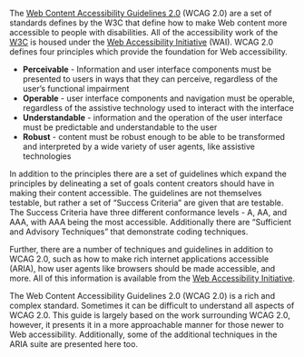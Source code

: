 The [Web Content Accessibility Guidelines 2.0](http://www.w3.org/TR/WCAG/) (WCAG 2.0) are a set of standards defines by the W3C that define how to make Web content more accessible to people with disabilities. All of the accessibility work of the [W3C](http://www.w3.org/) is housed under the [Web Accessibility Initiative](http://www.w3.org/WAI/) (WAI). WCAG 2.0 defines four principles which provide the foundation for Web accessibility.

-   **Perceivable** - Information and user interface components must be presented to users in ways that they can perceive, regardless of the user’s functional impairment
-   **Operable** - user interface components and navigation must be operable, regardless of the assistive technology used to interact with the interface
-   **Understandable** - information and the operation of the user interface must be predictable and understandable to the user
-   **Robust** - content must be robust enough to be able to be transformed and interpreted by a wide variety of user agents, like assistive technologies

In addition to the principles there are a set of guidelines which expand the principles by delineating a set of goals content creators should have in making their content accessible. The guidelines are not themselves testable, but rather a set of “Success Criteria” are given that are testable. The Success Criteria have three different conformance levels - A, AA, and AAA, with AAA being the most accessible. Additionally there are “Sufficient and Advisory Techniques” that demonstrate coding techniques.

Further, there are a number of techniques and guidelines in addition to WCAG 2.0, such as how to make rich internet applications accessible (ARIA), how user agents like browsers should be made accessible, and more. All of this information is available from the [Web Accessibility Initiative](http://www.w3.org/WAI/).

The Web Content Accessibility Guidelines 2.0 (WCAG 2.0) is a rich and complex standard. Sometimes it can be difficult to understand all aspects of WCAG 2.0. This guide is largely based on the work surrounding WCAG 2.0, however, it presents it in a more approachable manner for those newer to Web accessibility. Additionally, some of the additional techniques in the ARIA suite are presented here too.
